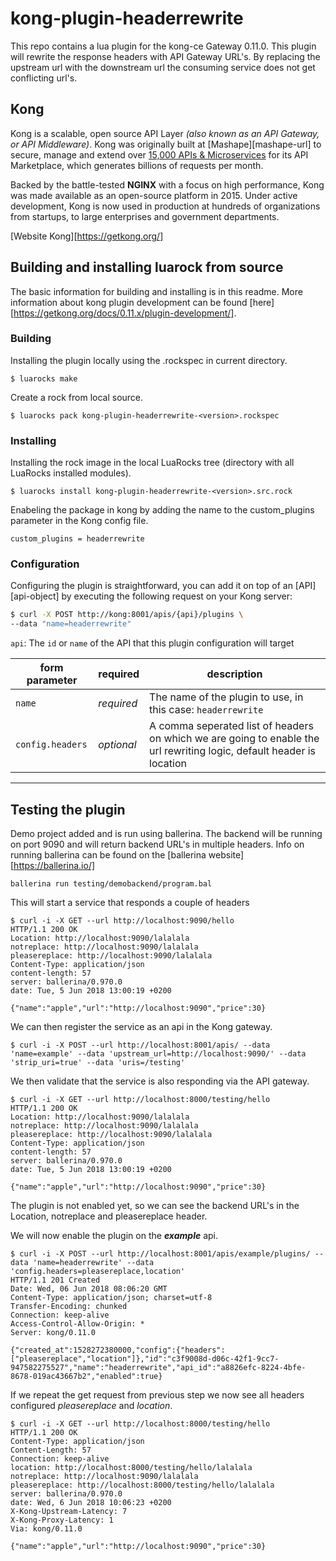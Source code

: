 # kong-plugin-headerrewrite
This repo contains a lua plugin for the kong-ce Gateway 0.11.0. 
This plugin will rewrite the response headers with API Gateway URL's.
By replacing the upstream url with the downstream url the consuming service does not get conflicting url's.

## Kong
Kong is a scalable, open source API Layer *(also known as an API Gateway, or
API Middleware)*. Kong was originally built at [Mashape][mashape-url] to
secure, manage and extend over [15,000 APIs &
Microservices](http://stackshare.io/mashape/how-mashape-manages-over-15000-apis-and-microservices)
for its API Marketplace, which generates billions of requests per month.

Backed by the battle-tested **NGINX** with a focus on high performance, Kong
was made available as an open-source platform in 2015. Under active
development, Kong is now used in production at hundreds of organizations from
startups, to large enterprises and government departments.

[Website Kong][https://getkong.org/]

## Building and installing luarock from source

The basic information for building and installing is in this readme. More information about kong plugin development can be found [here][https://getkong.org/docs/0.11.x/plugin-development/].

### Building
Installing the plugin locally using the .rockspec in current directory.
```
$ luarocks make
```

Create a rock from local source.
```
$ luarocks pack kong-plugin-headerrewrite-<version>.rockspec
```

### Installing

Installing the rock image in the local LuaRocks tree (directory with all LuaRocks installed modules).
```
$ luarocks install kong-plugin-headerrewrite-<version>.src.rock
```
Enabeling the package in kong by adding the name to the custom_plugins parameter in the Kong config file.
```
custom_plugins = headerrewrite
```

### Configuration

Configuring the plugin is straightforward, you can add it on top of an [API][api-object] by executing the following request on your Kong server:

```bash
$ curl -X POST http://kong:8001/apis/{api}/plugins \
--data "name=headerrewrite"
```

`api`: The `id` or `name` of the API that this plugin configuration will target

form parameter            | required     | description
---                       | ---          | ---
`name`                    | *required*   | The name of the plugin to use, in this case: `headerrewrite`
`config.headers`          | *optional*   | A comma seperated list of headers on which we are going to enable the url rewriting logic, default header is location
----
## Testing the plugin

Demo project added and is run using ballerina.
The backend will be running on port 9090 and will return backend URL's in multiple headers.
Info on running ballerina can be found on the [ballerina website][https://ballerina.io/]

```
ballerina run testing/demobackend/program.bal
```
This will start a service that responds a couple of headers

```
$ curl -i -X GET --url http://localhost:9090/hello
HTTP/1.1 200 OK
Location: http://localhost:9090/lalalala
notreplace: http://localhost:9090/lalalala
pleasereplace: http://localhost:9090/lalalala
Content-Type: application/json
content-length: 57
server: ballerina/0.970.0
date: Tue, 5 Jun 2018 13:00:19 +0200

{"name":"apple","url":"http://localhost:9090","price":30}
```
We can then register the service as an api in the Kong gateway.

```
$ curl -i -X POST --url http://localhost:8001/apis/ --data 'name=example' --data 'upstream_url=http://localhost:9090/' --data 'strip_uri=true' --data 'uris=/testing'
```
We then validate that the service is also responding via the API gateway.

```
$ curl -i -X GET --url http://localhost:8000/testing/hello
HTTP/1.1 200 OK
Location: http://localhost:9090/lalalala
notreplace: http://localhost:9090/lalalala
pleasereplace: http://localhost:9090/lalalala
Content-Type: application/json
content-length: 57
server: ballerina/0.970.0
date: Tue, 5 Jun 2018 13:00:19 +0200

{"name":"apple","url":"http://localhost:9090","price":30}
```

The plugin is not enabled yet, so we can see the backend URL's in the Location, notreplace and pleasereplace header.

We will now enable the plugin on the ***example*** api.
```
$ curl -i -X POST --url http://localhost:8001/apis/example/plugins/ --data 'name=headerrewrite' --data 'config.headers=pleasereplace,location'
HTTP/1.1 201 Created
Date: Wed, 06 Jun 2018 08:06:20 GMT
Content-Type: application/json; charset=utf-8
Transfer-Encoding: chunked
Connection: keep-alive
Access-Control-Allow-Origin: *
Server: kong/0.11.0

{"created_at":1528272380000,"config":{"headers":["pleasereplace","location"]},"id":"c3f9008d-d06c-42f1-9cc7-947582275527","name":"headerrewrite","api_id":"a8826efc-8224-4bfe-8678-019ac43667b2","enabled":true}
```
If we repeat the get request from previous step we now see all headers configured *pleasereplace* and *location*.

```
$ curl -i -X GET --url http://localhost:8000/testing/hello
HTTP/1.1 200 OK
Content-Type: application/json
Content-Length: 57
Connection: keep-alive
location: http://localhost:8000/testing/hello/lalalala
notreplace: http://localhost:9090/lalalala
pleasereplace: http://localhost:8000/testing/hello/lalalala
server: ballerina/0.970.0
date: Wed, 6 Jun 2018 10:06:23 +0200
X-Kong-Upstream-Latency: 7
X-Kong-Proxy-Latency: 1
Via: kong/0.11.0

{"name":"apple","url":"http://localhost:9090","price":30}
```

